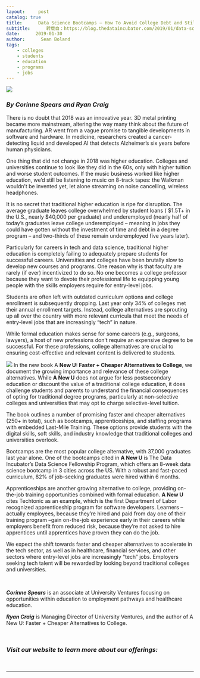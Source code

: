 ```yaml
---
layout:     post
catalog: true
title:      Data Science Bootcamps – How To Avoid College Debt and Still Be Successful
subtitle:      转载自：https://blog.thedataincubator.com/2019/01/data-science-bootcamps-how-to-avoid-college-debt-and-still-be-successful/
date:      2019-01-30
author:      Sean Boland
tags:
    - colleges
    - students
    - education
    - programs
    - jobs
---
```


![](https://blog.thedataincubator.com/wp-content/uploads/2019/02/Copy-of-Lecture_NYC_Jan2018.png)


### *By Corinne Spears and Ryan Craig*

There is no doubt that 2018 was an innovative year. 3D metal printing became more mainstream, altering the way many think about the future of manufacturing. AR went from a vague promise to tangible developments in software and hardware. In medicine, researchers created a cancer-detecting liquid and developed AI that detects Alzheimer’s six years before human physicians.

One thing that did not change in 2018 was higher education. Colleges and universities continue to look like they did in the 60s, only with higher tuition and worse student outcomes. If the music business worked like higher education, we’d still be listening to music on 8-track tapes: the Walkman wouldn’t be invented yet, let alone streaming on noise cancelling, wireless headphones.

It is no secret that traditional higher education is ripe for disruption. The average graduate leaves college overwhelmed by student loans ( $1.5T+ in the U.S., nearly $40,000 per graduate) and underemployed (nearly half of today’s graduates leave college underemployed – meaning in jobs they could have gotten without the investment of time and debt in a degree program – and two-thirds of these remain underemployed five years later).

Particularly for careers in tech and data science, traditional higher education is completely failing to adequately prepare students for successful careers. Universities and colleges have been brutally slow to develop new courses and programs. One reason why is that faculty are rarely (if ever) incentivized to do so. No one becomes a college professor because they want to devote their professional life to equipping young people with the skills employers require for entry-level jobs.

Students are often left with outdated curriculum options and college enrollment is subsequently dropping. Last year only 34% of colleges met their annual enrollment targets. Instead, college alternatives are sprouting up all over the country with more relevant curricula that meet the needs of entry-level jobs that are increasingly “tech” in nature. 

While formal education makes sense for some careers (e.g., surgeons, lawyers), a host of new professions don’t require an expensive degree to be successful. For these professions, college alternatives are crucial to ensuring cost-effective and relevant content is delivered to students.

![](https://blog.thedataincubator.com/wp-content/uploads/2019/02/ANewU_3D5_TranspBG-291x300.png)
In the new book A **New U: Faster + Cheaper Alternatives to College**, we document the growing importance and relevance of these college alternatives. While **A New U** does not argue for less postsecondary education or discount the value of a traditional college education, it does challenge students and parents to understand the financial consequences of opting for traditional degree programs, particularly at non-selective colleges and universities that may opt to charge selective-level tuition.

The book outlines a number of promising faster and cheaper alternatives (250+ in total), such as bootcamps, apprenticeships, and staffing programs with embedded Last-Mile Training. These options provide students with the digital skills, soft skills, and industry knowledge that traditional colleges and universities overlook.

Bootcamps are the most popular college alternative, with 37,000 graduates last year alone. One of the bootcamps cited in **A New U** is The Data Incubator’s Data Science Fellowship Program, which offers an 8-week data science bootcamp in 3 cities across the US. With a robust and fast-paced curriculum, 82% of job-seeking graduates were hired within 6 months.

Apprenticeships are another growing alternative to college, providing on-the-job training opportunities combined with formal education. **A New U** cites Techtonic as an example, which is the first Department of Labor recognized apprenticeship program for software developers. Learners – actually employees, because they’re hired and paid from day one of their training program –gain on-the-job experience early in their careers while employers benefit from reduced risk, because they’re not asked to hire apprentices until apprentices have proven they can do the job.

We expect the shift towards faster and cheaper alternatives to accelerate in the tech sector, as well as in healthcare, financial services, and other sectors where entry-level jobs are increasingly “tech” jobs. Employers seeking tech talent will be rewarded by looking beyond traditional colleges and universities. 

 

***Corinne Spears*** is an associate at University Ventures focusing on opportunities within education to employment pathways and healthcare education. 

***Ryan Craig*** is Managing Director of University Ventures, and the author of A New U: Faster + Cheaper Alternatives to College.

 

### *Visit our website to learn more about our offerings:*

 

---
